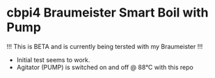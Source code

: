 # cbpi4 Braumeister Smart Boil with Pump

!!! This is BETA and is currently being tersted with my Braumeister !!!

- Initial test seems to work.
- Agitator (PUMP) is switched on and off @ 88°C with this repo
